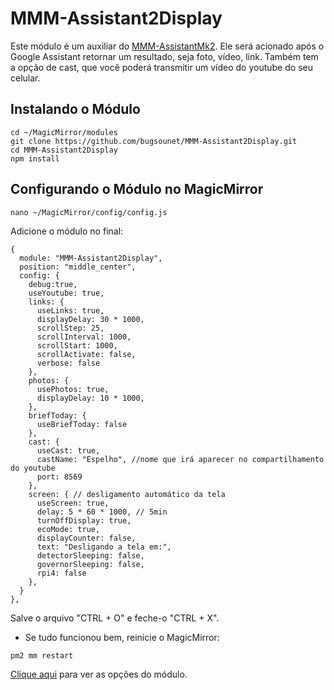 # MMM-Assistant2Display

Este módulo é um auxiliar do [MMM-AssistantMk2](/pages/modules/MMM-AssistantMk2.md). Ele será acionado após o Google Assistant retornar um resultado, seja foto, vídeo, link. Também tem a opção de cast, que você poderá transmitir um vídeo do youtube do seu celular.

## Instalando o Módulo

```
cd ~/MagicMirror/modules
git clone https://github.com/bugsounet/MMM-Assistant2Display.git
cd MMM-Assistant2Display
npm install

```

## Configurando o Módulo no MagicMirror

```
nano ~/MagicMirror/config/config.js
```

Adicione o módulo no final:
```
{
  module: "MMM-Assistant2Display",
  position: "middle_center",
  config: {
    debug:true,
    useYoutube: true, 
    links: { 
      useLinks: true, 
      displayDelay: 30 * 1000,
      scrollStep: 25,
      scrollInterval: 1000,
      scrollStart: 1000,
      scrollActivate: false,
      verbose: false
    },
    photos: {
      usePhotos: true,
      displayDelay: 10 * 1000,
    },
    briefToday: {
      useBriefToday: false
    },
    cast: {
      useCast: true,
      castName: "Espelho", //nome que irá aparecer no compartilhamento do youtube
      port: 8569
    },
    screen: { // desligamento automático da tela
      useScreen: true,
      delay: 5 * 60 * 1000, // 5min
      turnOffDisplay: true,
      ecoMode: true,
      displayCounter: false,
      text: "Desligando a tela em:",
      detectorSleeping: false,
      governorSleeping: false,
      rpi4: false
    },
  }
},
```

Salve o arquivo "CTRL + O" e feche-o "CTRL + X".

- Se tudo funcionou bem, reinicie o MagicMirror:
```
pm2 mm restart
```

[Clique aqui](https://github.com/bugsounet/MMM-Assistant2Display) para ver as opções do módulo.
